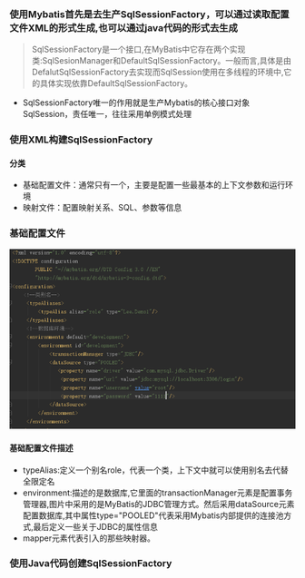 ### 使用Mybatis首先是去生产SqlSessionFactory，可以通过读取配置文件XML的形式生成,也可以通过java代码的形式去生成
>SqlSessionFactory是一个接口,在MyBatis中它存在两个实现类:SqlSesionManager和DefaultSqlSessionFactory。一般而言,具体是由DefalutSqlSessionFactory去实现而SqlSession使用在多线程的环境中,它的具体实现依靠DefaultSqlSessionFactory。
- SqlSessionFactory唯一的作用就是生产Mybatis的核心接口对象SqlSession，责任唯一，往往采用单例模式处理
### 使用XML构建SqlSessionFactory
#### 分类
- 基础配置文件：通常只有一个，主要是配置一些最基本的上下文参数和运行环境
- 映射文件：配置映射关系、SQL、参数等信息
### 基础配置文件
![image](config.png)
#### 基础配置文件描述
- typeAlias:定义一个别名role，代表一个类，上下文中就可以使用别名去代替全限定名
- environment:描述的是数据库,它里面的transactionManager元素是配置事务管理器,图片中采用的是MyBatis的JDBC管理方式。然后采用dataSource元素配置数据库,其中属性type="POOLED"代表采用Mybatis内部提供的连接池方式,最后定义一些关于JDBC的属性信息
- mapper元素代表引入的那些映射器。
### 使用Java代码创建SqlSessionFactory
